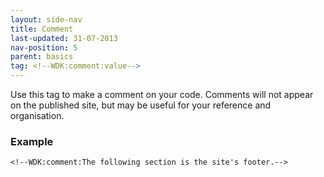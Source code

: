 ```yaml
---
layout: side-nav
title: Comment
last-updated: 31-07-2013
nav-position: 5
parent: basics
tag: <!--WDK:comment:value-->
---
```


Use this tag to make a comment on your code. 
Comments will not appear on the published site, but may be useful for your reference and organisation.

### Example

~~~
<!--WDK:comment:The following section is the site's footer.-->
~~~
